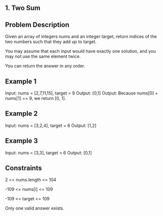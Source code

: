 ## 1. Two Sum
## Problem Description

Given an array of integers nums and an integer target, return indices of the two numbers such that they add up to target.

You may assume that each input would have exactly one solution, and you may not use the same element twice.

You can return the answer in any order.

## Example 1

Input: nums = [2,7,11,15], target = 9
Output: [0,1]
Output: Because nums[0] + nums[1] == 9, we return [0, 1].

## Example 2

Input: nums = [3,2,4], target = 6
Output: [1,2]

## Example 3

Input: nums = [3,3], target = 6
Output: [0,1]

## Constraints

2 <= nums.length <= 104

-109 <= nums[i] <= 109

-109 <= target <= 109

Only one valid answer exists.